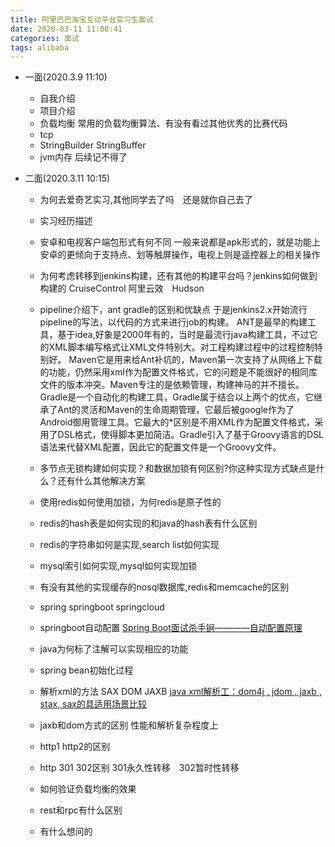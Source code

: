 ```yaml
---
title: 阿里巴巴淘宝互动平台实习生面试
date: 2020-03-11 11:08:41
categories: 面试
tags: alibaba
---
```

- 一面(2020.3.9 11:10)
    - 自我介绍
    - 项目介绍
    - 负载均衡 常用的负载均衡算法、有没有看过其他优秀的比赛代码
    - tcp
    <!--more-->
    - StringBuilder StringBuffer
    - jvm内存
    后续记不得了
    
- 二面(2020.3.11 10:15)
    - 为何去爱奇艺实习,其他同学去了吗　还是就你自己去了
    - 实习经历描述
    - 安卓和电视客户端包形式有何不同
        一般来说都是apk形式的，就是功能上　安卓的更倾向于支持点、划等触屏操作，电视上则是遥控器上的相关操作
    - 为何考虑转移到jenkins构建，还有其他的构建平台吗？jenkins如何做到构建的
            CruiseControl 阿里云效　Hudson
    - pipeline介绍下，ant gradle的区别和优缺点
        于是jenkins2.x开始流行pipeline的写法，以代码的方式来进行job的构建。
        ANT是最早的构建工具，基于idea,好象是2000年有的，当时是最流行java构建工具，不过它的XML脚本编写格式让XML文件特别大。对工程构建过程中的过程控制特别好。
        Maven它是用来给Ant补坑的，Maven第一次支持了从网络上下载的功能，仍然采用xml作为配置文件格式，它的问题是不能很好的相同库文件的版本冲突。Maven专注的是依赖管理，构建神马的并不擅长。
        Gradle是一个自动化的构建工具，Gradle属于结合以上两个的优点，它继承了Ant的灵活和Maven的生命周期管理，它最后被google作为了Android御用管理工具。它最大的*区别是不用XML作为配置文件格式，采用了DSL格式，使得脚本更加简洁。Gradle引入了基于Groovy语言的DSL语法来代替XML配置，因此它的配置文件是一个Groovy文件。
    - 多节点无锁构建如何实现？和数据加锁有何区别?你这种实现方式缺点是什么？还有什么其他解决方案
    - 使用redis如何使用加锁，为何redis是原子性的
    - redis的hash表是如何实现的和java的hash表有什么区别
    - redis的字符串如何是实现,search list如何实现
    - mysql索引如何实现,mysql如何实现加锁
    - 有没有其他的实现缓存的nosql数据库,redis和memcache的区别
    - spring springboot springcloud
    - springboot自动配置
        [Spring Boot面试杀手锏————自动配置原理](https://blog.csdn.net/u014745069/article/details/83820511)
    - java为何标了注解可以实现相应的功能
    - spring bean初始化过程
    - 解析xml的方法 
        SAX DOM JAXB
        [java xml解析工：dom4j , jdom , jaxb , stax, sax的具适用场景比较](https://blog.csdn.net/miniyuyu/article/details/80259952)
    - jaxb和dom方式的区别
        性能和解析复杂程度上
    - http1 http2的区别
        
    - http 301 302区别
        301永久性转移　302暂时性转移
    - 如何验证负载均衡的效果
    - rest和rpc有什么区别
    - 有什么想问的